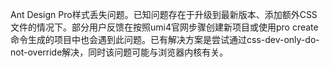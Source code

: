 Ant Design Pro样式丢失问题。已知问题存在于升级到最新版本、添加额外CSS文件的情况下。部分用户反馈在按照umi4官网步骤创建新项目或使用pro create命令生成的项目中也会遇到此问题。已有解决方案是尝试通过css-dev-only-do-not-override解决，同时该问题可能与浏览器内核有关。
